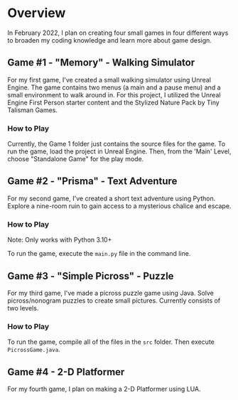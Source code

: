 # Overview
In February 2022, I plan on creating four small games in four different ways to broaden my coding knowledge and learn more about game design.

## Game #1 - "Memory" - Walking Simulator
For my first game, I've created a small walking simulator using Unreal Engine. The game contains two menus (a main and a pause menu) and a small environment to walk around in. For this project, I utilized the Unreal Engine First Person starter content and the Stylized Nature Pack by Tiny Talisman Games. 
### How to Play
Currently, the Game 1 folder just contains the source files for the game. To run the game, load the project in Unreal Engine. Then, from the 'Main' Level, choose "Standalone Game" for the play mode. 

## Game #2 - "Prisma" - Text Adventure
For my second game, I've created a short text adventure using Python. Explore a nine-room ruin to gain access to a mysterious chalice and escape.
### How to Play
Note: Only works with Python 3.10+

To run the game, execute the `main.py` file in the command line.

## Game #3 - "Simple Picross" - Puzzle
For my third game, I've made a picross puzzle game using Java. Solve picross/nonogram puzzles to create small pictures. Currently consists of two levels.
### How to Play
To run the game, compile all of the files in the `src` folder. Then execute `PicrossGame.java`.

## Game #4 - 2-D Platformer
For my fourth game, I plan on making a 2-D Platformer using LUA.
